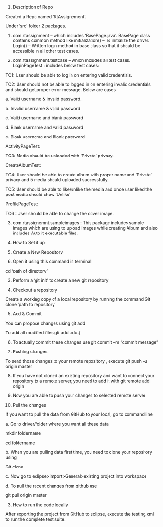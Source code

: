 1.	Description of Repo

Created a Repo named ‘RtAssignement’.

Under ‘src’ folder 2 packages.

1.	com.rtassignment – which includes ‘BasePage.java’. BasePage class contains common method like 
initialization() – To initialize  the driver.
Login() – Written login method in base class so that it should be accessible in all other test cases.

2.	com.rtassignment.testcase – which includes all test cases.
LoginPageTest : includes below test cases:

TC1: User should be able to log in on entering valid credentials.

TC2: User should not be able to logged in on entering invalid credentials and should get proper error message. Below are cases

a.	Valid username & invalid password.

b.	Invalid username & valid password

c.	Valid username and blank password

d.	Blank username and valid password

e.	Blank username and Blank password

ActivityPageTest: 

TC3: Media should be uploaded with ‘Private’ privacy.

CreateAlbumTest:

TC4: User should be able to create album with proper name and ‘Private’ privacy and 5 media should uploaded successfully.

TC5: User should be able to like/unlike the media and once user liked the post media should show ‘Unlike’

ProfilePageTest:

TC6 : User should be able to change the cover image.

3.	com.rtassignemnt.sampleimages : This package includes sample images which are using to upload images while creating Album and also includes Auto it executable files.

2.	How to Set it up

1.	Create a New Repository

2.	Open it using this command in terminal

cd  ‘path of directory’

3.	Perform a ‘git init’ to create a new git repository

4.	Checkout a repository

Create a working copy of a local repository by running the command 
Git clone ‘path to repository’


5.	Add & Commit

You can propose changes using git add <filename>
   
To add all modified files git add .(dot)

6.	To actually commit these changes use git commit –m “commit message”

7.	Pushing changes

To send those changes to your remote repository , execute git push –u origin master

8.	If you have not cloned an existing repository and want to connect your repository to a remote server, you need to add it with git remote add origin<server>
   
9.	Now you are able to push your changes to selected remote server

10.	Pull the changes

If you want to pull the data from GitHub to your local, go to command line

a.	Go to driver/folder where you want all these data

mkdir foldername

cd foldername

b.	When you are pulling data first time, you need to clone your repository using

Git clone <path of github where you want to copy>
   
c.	Now go to eclipse>import>General>existing project into workspace

d.	To pull the recent changes from github use

git pull origin master

3.	How to run the code locally

   After exporting the project from GitHub to eclipse, execute the testing.xml to run the complete test suite.





 

                 
                    

